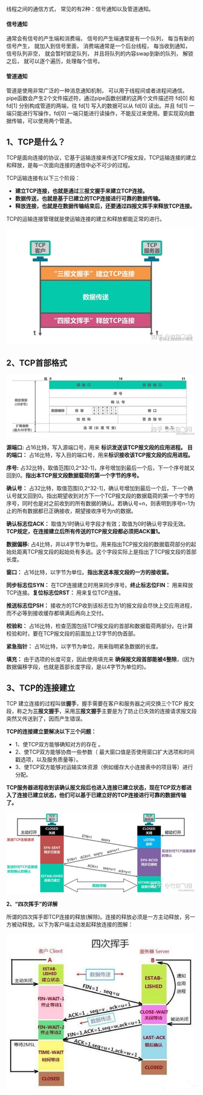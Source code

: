 线程之间的通信方式， 常见的有2种：信号通知以及管道通知。

#### 信号通知

通常会有信号的产生端和消费端， 信号的产生端通常是有一个队列， 每当有新的信号产生， 就加入到信号里面， 消费端通常是一个后台线程， 每当收到通知， 信号队列非空， 就会暂时锁定队列， 并且将队列的内容swap到新的队列， 解锁之后， 就可以逐个遍历，处理每个信号。

#### 管道通知

管道是使用非常广泛的一种消息通知机制， 可以用于线程间或者进程间通信。pipe函数会产生2个文件描述符，通过pipe函数创建的这两个文件描述符 fd[0] 和 fd[1] 分别构成管道的两端，往 fd[1] 写入的数据可以从 fd[0] 读出。并且 fd[1] 一端只能进行写操作，fd[0] 一端只能进行读操作，不能反过来使用。要实现双向数据传输，可以使用两个管道。



## 1、TCP是什么？

TCP是面向连接的协议，它基于运输连接来传送TCP报文段，TCP运输连接的建立和释放，是每一次面向连接的通信中必不可少的过程。

TCP运输连接有以下三个阶段：

- **建立TCP连接，也就是通过三报文握手来建立TCP连接。**
- **数据传送，也就是基于已建立的TCP连接进行可靠的数据传输。**
- **释放连接，也就是在数据传输结束后，还要通过四报文挥手来释放TCP连接。**

TCP的运输连接管理就是使运输连接的建立和释放都能正常的进行。



![img](通讯方式.assets/v2-ffd472235ca22825042969900ef4fab6_720w.jpg)



## 2、TCP首部格式



![img](通讯方式.assets/v2-7c5a4577f84a5ba703776e35a4b49ac7_720w.jpg)



**源端口:** 占16比特，写入源端口号，用来 **标识发送该TCP报文段的应用进程。** **目的端口：** 占16比特，写入目的端口号，用来**标识接收该TCP报文段的应用进程。**

**序号:** 占32比特，取值范围[0,2^32-1]，序号增加到最后一个后，下一个序号就又回到0。**指出本TCP报文段数据载荷的第一个字节的序号。**

**确认号：** 占32比特，取值范围[0,2^32-1]，确认号增加到最后一个后，下一个确认号就又回到0。指出期望收到对方下一个TCP报文段的数据载荷的第一个字节的序号，同时也是对之前收到的所有数据的确认。若确认号=n，则表明到序号n-1为止的所有数据都已正确接收，期望接收序号为n的数据。

**确认标志位ACK：** 取值为1时确认号字段才有效；取值为0时确认号字段无效。**TCP规定，在连接建立后所有传送的TCP报文段都必须把ACK置1。**

**数据偏移:** 占4比特，并以4字节为单位。用来指出TCP报文段的数据载荷部分的起始处距离TCP报文段的起始处有多远。这个字段实际上是指出了TCP报文段的首部长度。

**窗口：** 占16比特，以字节为单位。**指出发送本报文段的一方的接收窗。**

**同步标志位SYN：** 在TCP连接建立时用来同步序号。**终止标志位FIN：** 用来释放TCP连接。**复位标志位RST：** 用来复位TCP连接。

**推送标志位PSH：** 接收方的TCP收到该标志位为1的报文段会尽快上交应用进程，而不必等到接收缓存都填满后再向上交付。

**校验和：** 占16比特，检查范围包括TCP报文段的首部和数据载荷两部分。在计算校验和时，要在TCP报文段的前面加上12字节的伪首部。

**紧急指针：** 占16比特，以字节为单位，用来指明紧急数据的长度。

**填充：** 由于选项的长度可变，因此使用填充来 **确保报文段首部能被4整除**，(因为数据偏移字段，也就是首部长度字段，是以4字节为单位的)。

## 3、TCP的连接建立

TCP 建立连接的过程叫做**握手**，握手需要在客户和服务器之间交换三个TCP 报文段，称之为**三报文握手**，采用**三报文握手**主要是为了防止已失效的连接请求报文段突然又传送到了，因而产生错误。

**TCP的连接建立要解决以下三个问题：**

- 1、使TCP双方能够确知对方的存在 。
- 2、使TCP双方能够协商一些参数（ 最大窗口值是否使用窗口扩大选项和时间戳选项，以及服务质量等）。
- 3、使TCP双方能够对运输实体资源（例如缓存大小连接表中的项目等）进行分配。

**TCP服务器进程收到该确认报文段后也进入连接已建立状态，现在TCP双方都进入了连接已建立状态，他们可以基于已建立好的TCP连接进行可靠的数据传输了。**



![img](通讯方式.assets/v2-c261e806e822ccdf18c066bb9265c280_720w.jpg)

**2、“四次挥手”的详解**

所谓的四次挥手即TCP连接的释放(解除)。连接的释放必须是一方主动释放，另一方被动释放。以下为客户端主动发起释放连接的图解：

![img](通讯方式.assets/48540923dd54564e5260495ce0006487d0584fb6.jpeg)